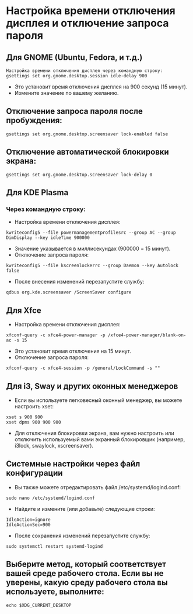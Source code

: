 # Настройка времени отключения дисплея и отключение запроса пароля

## Для GNOME (Ubuntu, Fedora, и т.д.)

    Настройка времени отключения дисплея через командную строку:
    gsettings set org.gnome.desktop.session idle-delay 900

* Это установит время отключения дисплея на 900 секунд (15 минут). 
* Измените значение по вашему желанию.

## Отключение запроса пароля после пробуждения:
```
gsettings set org.gnome.desktop.screensaver lock-enabled false
```

## Отключение автоматической блокировки экрана:
```
gsettings set org.gnome.desktop.screensaver lock-delay 0
```
## Для KDE Plasma
### Через командную строку:

* Настройка времени отключения дисплея:
```
kwriteconfig5 --file powermanagementprofilesrc --group AC --group DimDisplay --key idleTime 900000
```
* Значение указывается в миллисекундах (900000 = 15 минут).
* Отключение запроса пароля:
```
kwriteconfig5 --file kscreenlockerrc --group Daemon --key Autolock false
```
* После внесения изменений перезапустите службу:
```
qdbus org.kde.screensaver /ScreenSaver configure
```

## Для Xfce

* Настройка времени отключения дисплея:
```
xfconf-query -c xfce4-power-manager -p /xfce4-power-manager/blank-on-ac -s 15
```
* Это установит время отключения на 15 минут.
* Отключение запроса пароля:
```
xfconf-query -c xfce4-session -p /general/LockCommand -s ""
```

## Для i3, Sway и других оконных менеджеров
* Если вы используете легковесный оконный менеджер, вы можете настроить xset:
```
xset s 900 900
xset dpms 900 900 900
```
* Для отключения блокировки экрана, вам нужно настроить или отключить используемый вами экранный блокировщик (например, i3lock, swaylock, xscreensaver).

## Системные настройки через файл конфигурации
* Вы также можете отредактировать файл /etc/systemd/logind.conf:
```
sudo nano /etc/systemd/logind.conf
```
* Найдите и измените (или добавьте) следующие строки:
```
IdleAction=ignore
IdleActionSec=900
```
* После сохранения изменений перезапустите службу:
```
sudo systemctl restart systemd-logind
```

## Выберите метод, который соответствует вашей среде рабочего стола. Если вы не уверены, какую среду рабочего стола вы используете, выполните:
```
echo $XDG_CURRENT_DESKTOP
```